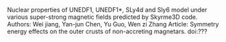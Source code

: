 Nuclear properties of UNEDF1, UNEDF1*, SLy4d and Sly6 model under various super-strong magnetic fields predicted by Skyrme3D code.
 Authors: Wei jiang, Yan-jun Chen, Yu Guo, Wen zi Zhang
 Article: Symmetry energy effects on the outer crusts of non-accreting magnetars.   doi:???
